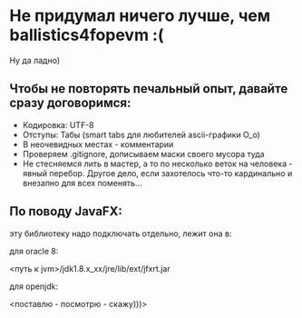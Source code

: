 Не придумал ничего лучше, чем ballistics4fopevm :(
==================================================
Ну да ладно)

Чтобы не повторять печальный опыт, давайте сразу договоримся:
-------------------------------------------------------------------------------

- Кодировка: UTF-8
- Отступы: Табы (smart tabs для любителей ascii-графики О_о)
- В неочевидных местах - комментарии
- Проверяем .gitignore, дописываем маски своего мусора туда
- Не стесняемся лить в мастер, а то по несколько веток на человека - явный перебор. 
Другое дело, если захотелось что-то кардинально и внезапно для всех поменять...

По поводу JavaFX:
-----------------
эту библиотеку надо подключать отдельно, лежит она в:

для oracle 8:

<путь к jvm>/jdk1.8.x_xx/jre/lib/ext/jfxrt.jar

для openjdk:

<поставлю - посмотрю - скажу)))>
